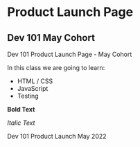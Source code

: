 # Product Launch Page

## Dev 101 May Cohort

Dev 101 Product Launch Page - May Cohort

In this class we are going to learn:

- HTML / CSS
- JavaScript
- Testing

**Bold Text**

_Italic Text_

Dev 101 Product Launch May 2022
